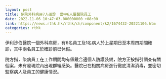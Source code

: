 ```yaml
---
layout: post
title: 伊院外科病房7人確診　當中6人屬醫院員工
date: 2022-11-06 10:47:03.000000000 +08:00
link: https://news.rthk.hk/rthk/ch/component/k2/1674432-20221106.htm
categories: rthk
---
```


伊利沙伯醫院一個外科病房，有6名員工及1名病人於上星期日至本周四期間確診，其中兩名員工於確診前已休假。

院方指，染病員工在工作期間均有佩戴合適個人防護裝備，院方正按指引調查有關個案，未有發現院內出現群組感染。醫院已在相關病房進行徹底清潔消毒，並密切監察病人及員工的健康情況。

